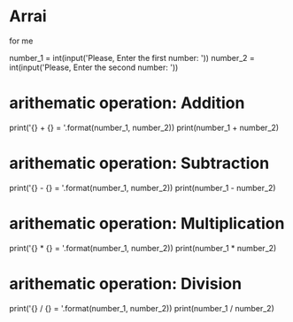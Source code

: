 # Arrai
for me


number_1 = int(input('Please, Enter the first number: '))
number_2 = int(input('Please, Enter the second number: '))
 
# arithematic operation: Addition
print('{} + {} = '.format(number_1, number_2))
print(number_1 + number_2)
 
# arithematic operation: Subtraction
print('{} - {} = '.format(number_1, number_2))
print(number_1 - number_2)
 
# arithematic operation: Multiplication
print('{} * {} = '.format(number_1, number_2))
print(number_1 * number_2)
 
# arithematic operation: Division
print('{} / {} = '.format(number_1, number_2))
print(number_1 / number_2)
